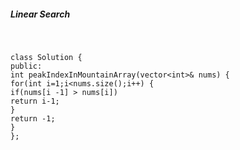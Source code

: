##### Linear Search
​
```
class Solution {
public:
int peakIndexInMountainArray(vector<int>& nums) {
for(int i=1;i<nums.size();i++) {
if(nums[i -1] > nums[i])
return i-1;
}
return -1;
}
};
```